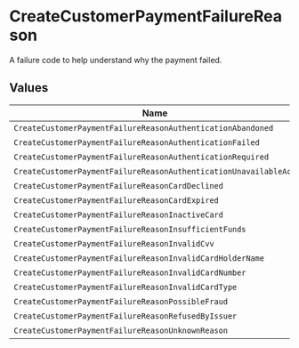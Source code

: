 # CreateCustomerPaymentFailureReason

A failure code to help understand why the payment failed.


## Values

| Name                                                             | Value                                                            |
| ---------------------------------------------------------------- | ---------------------------------------------------------------- |
| `CreateCustomerPaymentFailureReasonAuthenticationAbandoned`      | authentication_abandoned                                         |
| `CreateCustomerPaymentFailureReasonAuthenticationFailed`         | authentication_failed                                            |
| `CreateCustomerPaymentFailureReasonAuthenticationRequired`       | authentication_required                                          |
| `CreateCustomerPaymentFailureReasonAuthenticationUnavailableAcs` | authentication_unavailable_acs                                   |
| `CreateCustomerPaymentFailureReasonCardDeclined`                 | card_declined                                                    |
| `CreateCustomerPaymentFailureReasonCardExpired`                  | card_expired                                                     |
| `CreateCustomerPaymentFailureReasonInactiveCard`                 | inactive_card                                                    |
| `CreateCustomerPaymentFailureReasonInsufficientFunds`            | insufficient_funds                                               |
| `CreateCustomerPaymentFailureReasonInvalidCvv`                   | invalid_cvv                                                      |
| `CreateCustomerPaymentFailureReasonInvalidCardHolderName`        | invalid_card_holder_name                                         |
| `CreateCustomerPaymentFailureReasonInvalidCardNumber`            | invalid_card_number                                              |
| `CreateCustomerPaymentFailureReasonInvalidCardType`              | invalid_card_type                                                |
| `CreateCustomerPaymentFailureReasonPossibleFraud`                | possible_fraud                                                   |
| `CreateCustomerPaymentFailureReasonRefusedByIssuer`              | refused_by_issuer                                                |
| `CreateCustomerPaymentFailureReasonUnknownReason`                | unknown_reason                                                   |